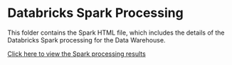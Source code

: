 # Databricks Spark Processing

This folder contains the Spark HTML file, which includes the details of the Databricks Spark processing for the Data Warehouse.

[Click here to view the Spark processing results](./spark.html)

